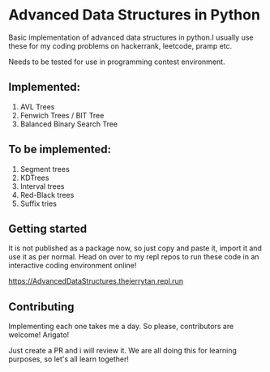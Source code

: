 # Advanced Data Structures in Python

Basic implementation of advanced data structures in python.I usually use these for my coding problems on hackerrank, leetcode, pramp etc.

Needs to be tested for use in programming contest environment.

## Implemented:
1. AVL Trees
2. Fenwich Trees / BIT Tree
3. Balanced Binary Search Tree

## To be implemented:
1. Segment trees
2. KDTrees
3. Interval trees
4. Red-Black trees
5. Suffix tries

## Getting started
It is not published as a package now, so just copy and paste it, import it and use it as per normal.
Head on over to my repl repos to run these code in an interactive coding environment online!

https://AdvancedDataStructures.thejerrytan.repl.run

## Contributing

Implementing each one takes me a day. So please, contributors are welcome! Arigato!

Just create a PR and i will review it. We are all doing this for learning purposes, so let's all learn together!
